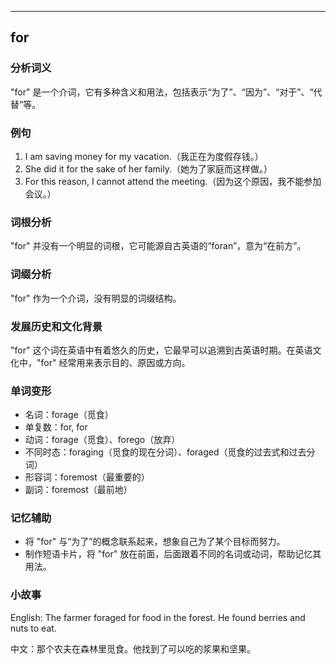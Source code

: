 
---------------
## for
### 分析词义
"for" 是一个介词，它有多种含义和用法，包括表示“为了”、“因为”、“对于”、“代替”等。

### 例句
1. I am saving money for my vacation.（我正在为度假存钱。）
2. She did it for the sake of her family.（她为了家庭而这样做。）
3. For this reason, I cannot attend the meeting.（因为这个原因，我不能参加会议。）

### 词根分析
"for" 并没有一个明显的词根，它可能源自古英语的“foran”，意为“在前方”。

### 词缀分析
"for" 作为一个介词，没有明显的词缀结构。

### 发展历史和文化背景
"for" 这个词在英语中有着悠久的历史，它最早可以追溯到古英语时期。在英语文化中，"for" 经常用来表示目的、原因或方向。

### 单词变形
- 名词：forage（觅食）
- 单复数：for, for
- 动词：forage（觅食）、forego（放弃）
- 不同时态：foraging（觅食的现在分词）、foraged（觅食的过去式和过去分词）
- 形容词：foremost（最重要的）
- 副词：foremost（最前地）

### 记忆辅助
- 将 "for" 与“为了”的概念联系起来，想象自己为了某个目标而努力。
- 制作短语卡片，将 "for" 放在前面，后面跟着不同的名词或动词，帮助记忆其用法。

### 小故事
English: The farmer foraged for food in the forest. He found berries and nuts to eat.

中文：那个农夫在森林里觅食。他找到了可以吃的浆果和坚果。

